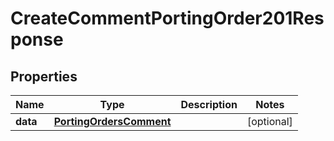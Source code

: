 

# CreateCommentPortingOrder201Response


## Properties

| Name | Type | Description | Notes |
|------------ | ------------- | ------------- | -------------|
|**data** | [**PortingOrdersComment**](PortingOrdersComment.md) |  |  [optional] |




